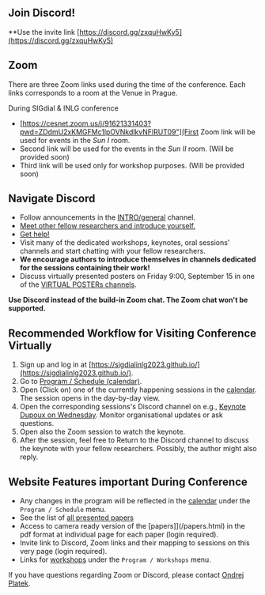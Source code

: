 ## Join Discord!

**Use the invite link [https://discord.gg/zxquHwKy5](https://discord.gg/zxquHwKy5)

## Zoom

There are three Zoom links used during the time of the conference. Each links corresponds to a room at the Venue in Prague.
<!-- See sitedata/sessions_links.yml -->
During SIGdial & INLG conference 
- [https://cesnet.zoom.us/j/91621331403?pwd=ZDdmU2xKMGFMc1lpOVNkdlkvNFlRUT09"](First Zoom link will be used for events in the _Sun I_ room.
- Second link will be used for the events in the _Sun II_ room. (Will be provided soon)
- Third link will be used only for workshop purposes. (Will be provided soon)

## Navigate Discord

- Follow announcements in the [INTRO/general](https://discord.com/channels/1112733937828102206/1112733937828102209) channel.
- [Meet other fellow researchers and introduce yourself.](https://discord.com/channels/1112733937828102206/1146806529492787220)
- [Get help!](https://discord.com/channels/1112733937828102206/1146404262994260018l)
- Visit many of the dedicated workshops, keynotes, oral sessions' channels and start chatting with your fellow researchers.
- **We encourage authors to introduce themselves in channels dedicated for the sessions containing their work!**
- Discuss virtually presented posters on Friday 9:00, September 15 in one of the [VIRTUAL POSTERs channels](https://discord.com/channels/1112733937828102206/1146936529722277908).

**Use Discord instead of the build-in Zoom chat. The Zoom chat won't be supported.**

## Recommended Workflow for Visiting Conference Virtually
1. Sign up and log in at [https://sigdialinlg2023.github.io/](https://sigdialinlg2023.github.io/).
2. Go to [Program / Schedule (calendar)](/calendar.html).
3. Open (Click on) one of the currently happening sessions in the [calendar](/calendar.html). The session opens in the day-by-day view.
4. Open the corresponding sessions's Discord channel on e.g., [Keynote Dupoux on Wednesday](https://sigdialinlg2023.github.io/calendar.html#tab-Wednesday). Monitor organisational updates or ask questions.
5. Open also the Zoom session to watch the keynote.
6. After the session, feel free to Return to the Discord channel to discuss the keynote with your fellow researchers. Possibly, the author might also reply.


## Website Features important During Conference
- Any changes in the program will be reflected in the [calendar](/calendar.html) under the `Program / Schedule` menu.
- See the list of [all presented papers](/papers.html) 
- Access to camera ready version of the [papers]](/papers.html) in the pdf format at individual page for each paper (login required). 
- Invite link to Discord, Zoom links and their mapping to sessions on this very page  (login required). 
- Links for [workshops](/workshops.html) under the `Program / Workshops` menu.

If you have questions regarding Zoom or Discord, please contact <a href="https://ufal.mff.cuni.cz/ondrej-platek">Ondrej Platek</a>.
